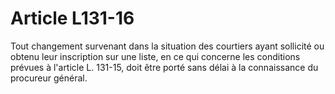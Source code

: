 # Article L131-16

Tout changement survenant dans la situation des courtiers ayant sollicité ou obtenu leur inscription sur une liste, en ce qui concerne les conditions prévues à l'article L. 131-15, doit être porté sans délai à la connaissance du procureur général.

